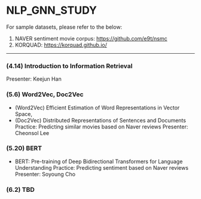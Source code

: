 # NLP_GNN_STUDY

For sample datasets, please refer to the below:
1. NAVER sentiment movie corpus: https://github.com/e9t/nsmc
2. KORQUAD: https://korquad.github.io/

---------
### (4.14) Introduction to Information Retrieval
Presenter: Keejun Han

### (5.6) Word2Vec, Doc2Vec
- (Word2Vec) Efficient Estimation of Word Representations in Vector Space,
- (Doc2Vec) Distributed Representations of Sentences and Documents
Practice: Predicting similar movies based on Naver reviews
Presenter: Cheonsol Lee

### (5.20) BERT 
- BERT: Pre-training of Deep Bidirectional Transformers for Language Understanding
Practice: Predicting sentiment based on Naver reviews
Presenter: Soyoung Cho

### (6.2) TBD
